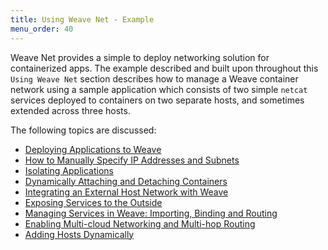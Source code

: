 ```yaml
---
title: Using Weave Net - Example
menu_order: 40
---
```


Weave Net provides a simple to deploy networking solution for containerized apps. The example described and built upon throughout this `Using Weave Net` section describes how to manage a Weave container network using a sample application which consists of two simple `netcat` services deployed to containers on two separate hosts, and sometimes extended across three hosts.  

 The following topics are discussed: 

 * [Deploying Applications to Weave](/site/using-weave/deploying-applications.md)
 * [How to Manually Specify IP Addresses and Subnets](/site/using-weave/manual-ip-address.md)
 * [Isolating Applications](/site/using-weave/application-isolation.md)
 * [Dynamically Attaching and Detaching Containers](/site/using-weave/dynamically-attach-containers.md)
 * [Integrating an External Host Network with Weave](/site/using-weave/host-network-integration.md)
 * [Exposing Services to the Outside](/site/using-weave/service-export.md)
 * [Managing Services in Weave: Importing, Binding and Routing](/site/using-weave/service-management.md)
 * [Enabling Multi-cloud Networking and Multi-hop Routing](/site/using-weave/multi-cloud-multi-hop.md)
 * [Adding Hosts Dynamically](/site/using-weave/finding-adding-hosts-dynamically.md)
 
